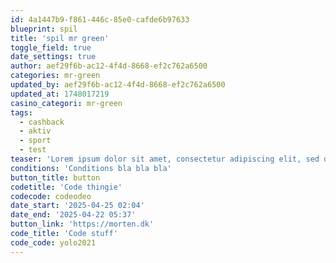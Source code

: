 ```yaml
---
id: 4a1447b9-f861-446c-85e0-cafde6b97633
blueprint: spil
title: 'spil mr green'
toggle_field: true
date_settings: true
author: aef29f6b-ac12-4f4d-8668-ef2c762a6500
categories: mr-green
updated_by: aef29f6b-ac12-4f4d-8668-ef2c762a6500
updated_at: 1748017219
casino_categori: mr-green
tags:
  - cashback
  - aktiv
  - sport
  - test
teaser: 'Lorem ipsum dolor sit amet, consectetur adipiscing elit, sed do eiusmod tempor incididunt ut labore et dolore magna aliqua. Ut enim ad minim veniam, quis nostrud exercitation ullamco laboris nisi ut aliquip ex ea commodo consequat. Duis aute irure dolor in reprehenderit in voluptate velit esse cillum dolore eu fugiat nulla pariatur. Excepteur sint occaecat cupidatat non proident, sunt in culpa qui officia deserunt mollit anim id est laborum.'
conditions: 'Conditions bla bla bla'
button_title: button
codetitle: 'Code thingie'
codecode: codeodeo
date_start: '2025-04-25 02:04'
date_end: '2025-04-22 05:37'
button_link: 'https://morten.dk'
code_title: 'Code stuff'
code_code: yolo2021
---
```

